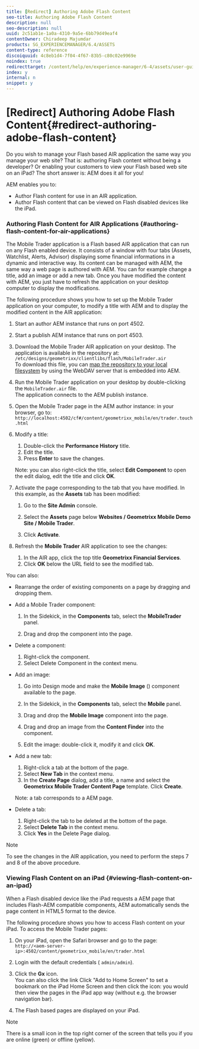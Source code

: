 ```yaml
---
title: [Redirect] Authoring Adobe Flash Content
seo-title: Authoring Adobe Flash Content
description: null
seo-description: null
uuid: 2c51ab1e-1a0a-4310-9a5e-6bb79d49eaf4
contentOwner: Chiradeep Majumdar
products: SG_EXPERIENCEMANAGER/6.4/ASSETS
content-type: reference
discoiquuid: 4c8eb1d4-7f04-4f67-83b5-c80c02e9969e
noindex: true
redirecttarget: /content/help/en/experience-manager/6-4/assets/user-guide
index: y
internal: n
snippet: y
---
```


# [Redirect] Authoring Adobe Flash Content{#redirect-authoring-adobe-flash-content}

<!--
Comment Type: remark
Last Modified By: Alva Ware-Bevacqui (alvawb)
Last Modified Date: 2018-03-02T03:00:37.571-0500
<p>Chiradeep to check. May be legacy</p>
-->

Do you wish to manage your Flash based AIR application the same way you manage your web site? That is: authoring Flash content without being a developer? Or enabling your customers to view your Flash based web site on an iPad? The short answer is: AEM does it all for you!

AEM enables you to:

* Author Flash content for use in an AIR application.
* Author Flash content that can be viewed on Flash disabled devices like the iPad.

### Authoring Flash Content for AIR Applications {#authoring-flash-content-for-air-applications}

The Mobile Trader application is a Flash based AIR application that can run on any Flash enabled device. It consists of a window with four tabs (Assets, Watchlist, Alerts, Advisor) displaying some financial informations in a dynamic and interactive way. Its content can be managed with AEM, the same way a web page is authored with AEM. You can for example change a title, add an image or add a new tab. Once you have modified the content with AEM, you just have to refresh the application on your desktop computer to display the modifications.

The following procedure shows you how to set up the Mobile Trader application on your computer, to modify a title with AEM and to display the modified content in the AIR application:

1. Start an author AEM instance that runs on port 4502.
1. Start a publish AEM instance that runs on port 4503.
1. Download the Mobile Trader AIR application on your desktop. The application is available in the repository at:  
   `/etc/designs/geometrixx/clientlibs/flash/MobileTrader.air`  
   To download this file, you can [map the repository to your local filesystem](../../sites/administering/using/webdav-access.md) by using the WebDAV server that is embedded into AEM.  

1. Run the Mobile Trader application on your desktop by double-clicking the `MobileTrader.air` file.  
   The application connects to the AEM publish instance.  

1. Open the Mobile Trader page in the AEM author instance: in your browser, go to:  
   `http://localhost:4502/cf#/content/geometrixx_mobile/en/trader.touch.html`

1. Modify a title:

    1. Double-click the **Performance History** title.
    1. Edit the title.
    1. Press **Enter** to save the changes.

   Note: you can also right-click the title, select **Edit Component** to open the edit dialog, edit the title and click **OK**.

1. Activate the page corresponding to the tab that you have modified. In this example, as the **Assets** tab has been modified:

    1. Go to the **Site Admin** console.
    1. Select the **Assets** page below **Websites / Geometrixx Mobile Demo Site / Mobile Trader**.
    
    1. Click **Activate**.

1. Refresh the **Mobile Trader** AIR application to see the changes:

    1. In the AIR app, click the top title **Geometrixx Financial Services**.
    1. Click **OK** below the URL field to see the modified tab.

<!--
Comment Type: remark
Last Modified By: Jean-Christophe Kautzmann (jkautzma)
Last Modified Date: 2018-03-02T03:00:37.647-0500
<p>step 5: when I open the page from the siteadmin, it opens the html5 version.<br /> </p>
<p>-&gt; bug 37731<br /> </p>
-->

<!--
Comment Type: remark
Last Modified By: Jean-Christophe Kautzmann (jkautzma)
Last Modified Date: 2018-03-02T03:00:37.673-0500
<p>step 7: bug: the console doesn't show the replicated status icon<br /> </p>
<p>-&gt; this is a platform (known) issue<br /> </p>
-->

You can also:

* Rearrange the order of existing components on a page by dragging and dropping them.  
* Add a Mobile Trader component:

    1. In the Sidekick, in the **Components** tab, select the **MobileTrader** panel.
    
    1. Drag and drop the component into the page.

* Delete a component:

    1. Right-click the component.  
    1. Select Delete Component in the context menu.

* Add an image:

    1. Go into Design mode and make the **Mobile Image** () component available to the page.
    1. In the Sidekick, in the **Components** tab, select the **Mobile** panel.
    
    1. Drag and drop the **Mobile Image** component into the page.
    1. Drag and drop an image from the **Content Finder** into the component.
    1. Edit the image: double-click it, modify it and click **OK**.

* Add a new tab:

    1. Right-click a tab at the bottom of the page.
    1. Select **New Tab** in the context menu.
    1. In the **Create Page** dialog, add a title, a name and select the **Geometrixx Mobile Trader Content Page** template. Click **Create**.

  Note: a tab corresponds to a AEM page.
* Delete a tab:

    1. Right-click the tab to be deleted at the bottom of the page.
    1. Select **Delete Tab** in the context menu.
    1. Click **Yes** in the Delete Page dialog.

>[!NOTE]
>
>To see the changes in the AIR application, you need to perform the steps 7 and 8 of the above procedure.

<!--
Comment Type: remark
Last Modified By: Jean-Christophe Kautzmann (jkautzma)
Last Modified Date: 2018-03-02T03:00:37.738-0500
<p>Is it possible to add some text?</p>
<p>I've been able to add a text component in the browser but it's not showing in the AIR app.<br /> </p>
<p>It's because the flash-text component is not enabled<br /> </p>
-->

<!--
Comment Type: remark
Last Modified By: Jean-Christophe Kautzmann (jkautzma)
Last Modified Date: 2018-03-02T03:00:37.761-0500
<p>The following section ("Authoring Flash Content for Web Sites") should be discarded as the feature should not be available in its current state. </p>
<p>The corresponding content will be removed from the repository. </p>
<p>Discussed with David N. and Tobi B. on 18.10.2011.<br /> </p>
-->

<!--
Comment Type: draft

<h3>Authoring Flash Content for Web Sites</h3>
-->

<!--
Comment Type: draft

<p>With CQ it is possible to create and manage Adobe Flash content within a browser environment. The Flash content is managed the same way a web page is authored with CQ. You can manage titles, texts and images.</p>
<p>The following procedure shows you how to create a web page that includes Flash content consisting of a title, some text and an image:</p>
<ol>
<li>In <strong>Site Admin</strong> console, create a page below <strong>Websites / Geometrixx Demo Site / English</strong>:
<ul>
<li><strong>Title</strong>: My Flash Page</li>
<li>Select the <strong>Mosaic Content Page</strong> template</li>
<li>Click <strong>Create</strong>.</li>
</ul> </li>
<li>Open the new page.</li>
<li>Add a title to the page: from the <strong>Components</strong> tab of the Sidekick, drag and drop a <strong>Title</strong> component to the page.</li>
<li>Edit the title:<br />
<ol>
<li>Click the <strong>Title</strong> component.</li>
<li>Edit the title.</li>
<li>Press <strong>Enter</strong> to save the changes.<br /> You can also double-click the <strong>Title</strong> component, define the title in the dialog and click <strong>OK</strong>.<br /> </li>
</ol> </li>
<li>Add a <strong>Text</strong> component to the page: from the <strong>Components</strong> tab of the Sidekick, drag and drop a <strong>Text</strong> component to the page.</li>
<li>Edit the text:<br />
<ol>
<li>Double-click the <strong>Text</strong> component.</li>
<li>Edit the text.</li>
<li>Click <strong>OK</strong> to save the changes.<br /> You can also right-click the <strong>Text</strong> component, define the text in the dialog and click <strong>OK</strong>.<br /> </li>
</ol> </li>
<li>Add an <strong>Image</strong> component to the page: from the <strong>Components</strong> tab of the Sidekick, drag and drop an <strong>Image</strong> component to the page.</li>
<li>Edit the image:
<ol>
<li>Drag and drop an image from the <strong>Content Finder</strong> into the <strong>Image</strong> component.</li>
<li>Edit the image: double-click it, modify it and click <strong>OK</strong>.<br /> You can also right-click the image to open the edit dialog.</li>
</ol> </li>
</ol>
<p>You can also:</p>
<ul>
<li>Rearrange the order of existing components on a page by dragging and dropping them.<br /> </li>
<li>Delete a component:
<ol>
<li>Right-click the component.<br /> </li>
<li>Select <strong>Delete Component</strong> in the context menu.</li>
</ol> </li>
</ul>
<p></p>
-->

<!--
Comment Type: remark
Last Modified By: Jean-Christophe Kautzmann (jkautzma)
Last Modified Date: 2018-03-02T03:00:37.822-0500
<p>the component dialog doesn't display ok (some shifts in the lines).<br /> </p>
<p>-&gt; bug 37732<br /> </p>
-->

<!--
Comment Type: remark
Last Modified By: Jean-Christophe Kautzmann (jkautzma)
Last Modified Date: 2018-03-02T03:00:37.845-0500
<p>there is a typo in the context menu of the component:<br /> 'Edit Copmonent' should be 'Edit Component'<br /> </p>
<p>-&gt; known issue<br /> </p>
-->

<!--
Comment Type: remark
Last Modified By: Jean-Christophe Kautzmann (jkautzma)
Last Modified Date: 2018-03-02T03:00:37.867-0500
<p>doesn't work on publish (javascript error):<br /> -&gt; tobi is not planning to invest more time on this feature as it is not known yet how customer will use this feature<br /> <br /> <br /> </p>
-->

### Viewing Flash Content on an iPad {#viewing-flash-content-on-an-ipad}

When a Flash disabled device like the iPad requests a AEM page that includes Flash-AEM compatible components, AEM automatically sends the page content in HTML5 format to the device.  
  
The following procedure shows you how to access Flash content on your iPad. To access the Mobile Trader pages:

1. On your iPad, open the Safari browser and go to the page:  
   `http://<aem-server-ip>:4502/content/geometrixx_mobile/en/trader.html`

1. Login with the default credentials ( `admin/admin`).  

1. Click the **Gx** icon.  
   You can also click the link Click "Add to Home Screen" to set a bookmark on the iPad Home Screen and then click the icon: you would then view the pages in the iPad app way (without e.g. the browser navigation bar).  

1. The Flash based pages are displayed on your iPad.

>[!NOTE]
>
>There is a small icon in the top right corner of the screen that tells you if you are online (green) or offline (yellow).

